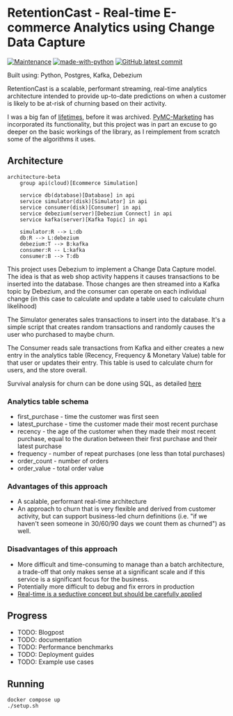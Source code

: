 # RetentionCast - Real-time E-commerce Analytics using Change Data Capture

[![Maintenance](https://img.shields.io/badge/Maintained%3F-yes-green.svg)](https://GitHub.com/Naereen/StrapDown.js/graphs/commit-activity)
[![made-with-python](https://img.shields.io/badge/Made%20with-Python-1f425f.svg)](https://www.python.org/)
[![GitHub latest commit](https://badgen.net/github/last-commit/eoinhurrell/retentioncast)](https://GitHub.com/eoinhurrell/retentioncast/commit/)

Built using: Python, Postgres, Kafka, Debezium

RetentionCast is a scalable, performant streaming, real-time analytics architecture intended to provide up-to-date predictions on when a customer is likely to be at-risk of churning based on their activity.

I was a big fan of [lifetimes](https://github.com/CamDavidsonPilon/lifetimes), before it was archived. [PyMC-Marketing](https://github.com/pymc-labs/pymc-marketing) has incorporated its functionality, but this project was in part an excuse to go deeper on the basic workings of the library, as I reimplement from scratch some of the algorithms it uses.

## Architecture

```mermaid
architecture-beta
    group api(cloud)[Ecommerce Simulation]

    service db(database)[Database] in api
    service simulator(disk)[Simulator] in api
    service consumer(disk)[Consumer] in api
    service debezium(server)[Debezium Connect] in api
    service kafka(server)[Kafka Topic] in api

    simulator:R --> L:db
    db:R --> L:debezium
    debezium:T --> B:kafka
    consumer:R -- L:kafka
    consumer:B --> T:db
```

This project uses Debezium to implement a Change Data Capture model. The idea is that as web shop activity happens it causes transactions to be inserted into the database. Those changes are then streamed into a Kafka topic by Debezium, and the consumer can operate on each individual change (in this case to calculate and update a table used to calculate churn likelihood)

The Simulator generates sales transactions to insert into the database. It's a simple script that creates random transactions and randomly causes the user who purchased to maybe churn.

The Consumer reads sale transactions from Kafka and either creates a new entry in the analytics table (Recency, Frequency & Monetary Value) table for that user or updates their entry. This table is used to calculate churn for users, and the store overall.

Survival analysis for churn can be done using SQL, as detailed [here](https://www.crosstab.io/articles/sql-survival-curves/)

### Analytics table schema

- first_purchase - time the customer was first seen
- latest_purchase - time the customer made their most recent purchase
- recency - the age of the customer when they made their most recent purchase, equal to the duration between their first purchase and their latest purchase
- frequency - number of repeat purchases (one less than total purchases)
- order_count - number of orders
- order_value - total order value

### Advantages of this approach

- A scalable, performant real-time architecture
- An approach to churn that is very flexible and derived from customer activity, but can support business-led churn definitions (i.e. "if we haven't seen someone in 30/60/90 days we count them as churned") as well.

### Disadvantages of this approach

- More difficult and time-consuming to manage than a batch architecture, a trade-off that only makes sense at a significant scale and if this service is a significant focus for the business.
- Potentially more difficult to debug and fix errors in production
- [Real-time is a seductive concept but should be carefully applied](https://mcfunley.com/whom-the-gods-would-destroy-they-first-give-real-time-analytics)

## Progress

- TODO: Blogpost
- TODO: documentation
- TODO: Performance benchmarks
- TODO: Deployment guides
- TODO: Example use cases

## Running

    docker compose up
    ./setup.sh
